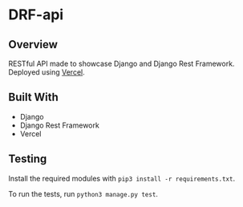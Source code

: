 # DRF-api

## Overview
RESTful API made to showcase Django and Django Rest Framework.
Deployed using [Vercel](https://drf-api-gules.vercel.app/api/).

## Built With
- Django
- Django Rest Framework
- Vercel

## Testing
Install the required modules with `pip3 install -r requirements.txt`.

To run the tests, run `python3 manage.py test`.
